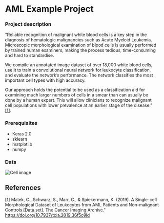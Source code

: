 # AML Example Project

### Project description

"Reliable recognition of malignant white blood cells is a key step in the diagnosis of hematologic malignancies such as Acute Myeloid Leukemia. Microscopic morphological examination of blood cells is usually performed by trained human examiners, making the process tedious, time-consuming and hard to standardise.

We compile an annotated image dataset of over 18,000 white blood cells, use it to train a convolutional neural network for leukocyte classification, and evaluate the network’s performance. The network classifies the most important cell types with high accuracy. 

Our approach holds the potential to be used as a classification aid for examining much larger numbers of cells in a smear than can usually be done by a human expert. This will allow clinicians to recognize malignant cell populations with lower prevalence at an earlier stage of the disease." [[1]](#1).

### Prerequisites

- Keras 2.0
- sklearn
- matplotlib
- numpy

### Data
![Cell image](https://aml-tjn905630c.studio.k8s-prod.pharmb.io/files/image.png?_xsrf=2%7C0dbbad6d%7C0677356ed7f45001e6613a26bb187d12%7C1589443827)


## References
<a id="1">[1]</a> 
Matek, C., Schwarz, S., Marr, C., & Spiekermann, K. (2019). A Single-cell Morphological Dataset of Leukocytes from AML Patients and Non-malignant Controls [Data set]. The Cancer Imaging Archive." https://doi.org/10.7937/tcia.2019.36f5o9ld
